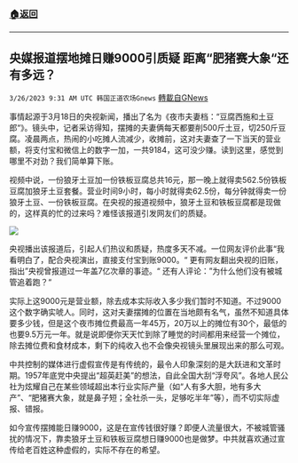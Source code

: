 ###  [:house:返回](README.md)
---


## 央媒报道摆地摊日赚9000引质疑  距离“肥猪赛大象“还有多远？
`3/26/2023 9:31 AM UTC 韩国正道农场Gnews` [轉載自GNews](https://gnews.org/articles/1047408)

事情起源于3月18日的央视新闻，播出了名为《夜市夫妻档：“豆腐西施和土豆郎“》。镜头中，记者采访得知，摆摊的夫妻俩每天都要削500斤土豆，切250斤豆腐。凌晨两点，热闹的小吃摊人流减少，收摊前，这对夫妻查了一下当天的营业额，将支付宝和微信上的数字一加，一共9184，这可没少赚。读到这里，感觉到哪里不对劲？我们简单算下账。

视频中说，一份狼牙土豆加一份铁板豆腐总共16元，那一晚上就得卖562.5份铁板豆腐加狼牙土豆套餐。营业时间9小时，每小时就得卖62.5份，每分钟就得卖一份狼牙土豆、一份铁板豆腐。在央视的报道视频中，狼牙土豆和铁板豆腐都是现做的，这样真的忙的过来吗？难怪该报道引发网友们的质疑。

![](https://i.imgur.com/4bHWhpm.jpg)

央视播出该报道后，引起人们热议和质疑，热度多天不减。一位网友评价此事“我看明白了，配合央视演出，直接支付宝到账9000。“ 更有网友翻出央视的旧账，指出”央视曾报道过一年盖7亿次章的事迹。“ 还有人评论：”为什么他们没有被城管追着跑？“

实际上这9000元是营业额，除去成本实际收入多少我们暂时不知道。不过9000这个数字确实唬人。同时，这对夫妻摆摊的位置在当地颇有名气，虽然不知道具体要多少钱，但是这个夜市摊位费最高一年45万，20万以上的摊位有30个，最低的也要9.5万元一年。就是说即便你天天忙到除了睡觉的时间都用来经营一个摊位，除去摊位费和食材成本，剩下的纯收入也不会像央视镜头里展现出来的那么可观。

中共控制的媒体进行虚假宣传是有传统的，最令人印象深刻的是大跃进和文革时期。1957年底党中央提出“超英赶美”的想法，自此全国大刮“浮夸风”。各地人民公社为炫耀自己在某些领域超出本行业实际产量（如“人有多大胆，地有多大产”、“肥猪赛大象，就是鼻子短；全社杀一头，足够吃半年”等），而不切实际虚报、错报。

如今宣传摆摊能日赚9000，这是在宣传钱很好赚？即便人流量很大，不被城管骚扰的情况下，靠卖狼牙土豆和铁板豆腐想日赚9000也是做梦。中共就喜欢通过宣传给老百姓这种虚假的，实际不存在的希望。
